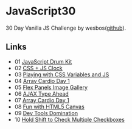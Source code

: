# JavaScript30

30 Day Vanilla JS Challenge by wesbos([github](https://github.com/wesbos/JavaScript30)).

## Links
- 01 [JavaScript Drum Kit](https://akccakcctw.github.io/JavaScript30/01_JavaScript-Drum-Kit/)
- 02 [CSS + JS Clock](https://akccakcctw.github.io/JavaScript30/02_CSS-JS-Clock/)
- 03 [Playing with CSS Variables and JS](https://akccakcctw.github.io/JavaScript30/03_Playing-with-CSS-Variables-and-JS/)
- 04 [Array Cardio Day 1](https://akccakcctw.github.io/JavaScript30/04_Array-Cardio-Day-1/)
- 05 [Flex Panels Image Gallery](https://akccakcctw.github.io/JavaScript30/05_Flex-Panels-Image-Gallery/)
- 06 [AJAX Type Ahead](https://akccakcctw.github.io/JavaScript30/06_Ajax-Type-Ahead/)
- 07 [Array Cardio Day 1](https://akccakcctw.github.io/JavaScript30/07_Array-Cardio-Day-2/)
- 08 [Fun with HTML5 Canvas](https://akccakcctw.github.io/JavaScript30/08_Fun-with-HTML5-Canvas/)
- 09 [Dev Tools Domination](https://akccakcctw.github.io/JavaScript30/09_Dev-Tools-Domination/)
- 10 [Hold Shift to Check Multiple Checkboxes](https://akccakcctw.github.io/JavaScript30/10_Hold-Shift-to-Check-Multiple-Checkboxes/)
